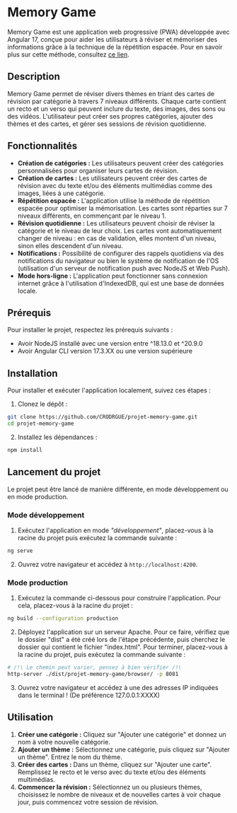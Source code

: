 # Memory Game

Memory Game est une application web progressive (PWA) développée avec Angular 17, conçue pour aider les utilisateurs à réviser et mémoriser des informations grâce à la technique de la répétition espacée. Pour en savoir plus sur cette méthode, consultez [ce lien](https://ncase.me/remember/fr.html).

## Description

Memory Game permet de réviser divers thèmes en triant des cartes de révision par catégorie à travers 7 niveaux différents. Chaque carte contient un recto et un verso qui peuvent inclure du texte, des images, des sons ou des vidéos. L'utilisateur peut créer ses propres catégories, ajouter des thèmes et des cartes, et gérer ses sessions de révision quotidienne.

## Fonctionnalités

- **Création de catégories :** Les utilisateurs peuvent créer des catégories personnalisées pour organiser leurs cartes de révision.
- **Création de cartes :** Les utilisateurs peuvent créer des cartes de révision avec du texte et/ou des éléments multimédias comme des images, liées à une catégorie.
- **Répétition espacée :** L'application utilise la méthode de répétition espacée pour optimiser la mémorisation. Les cartes sont réparties sur 7 niveaux différents, en commençant par le niveau 1.
- **Révision quotidienne :** Les utilisateurs peuvent choisir de réviser la catégorie et le niveau de leur choix. Les cartes vont automatiquement changer de niveau : en cas de validation, elles montent d'un niveau, sinon elles descendent d'un niveau.
- **Notifications :** Possibilité de configurer des rappels quotidiens via des notifications du navigateur ou bien le système de notification de l'OS (utilisation d'un serveur de notification push avec NodeJS et Web Push).
- **Mode hors-ligne :** L'application peut fonctionner sans connexion internet grâce à l'utilisation d'IndexedDB, qui est une base de données locale.

## Prérequis

Pour installer le projet, respectez les prérequis suivants :

- Avoir NodeJS installé avec une version entre ^18.13.0 et ^20.9.0
- Avoir Angular CLI version 17.3.XX ou une version supérieure

## Installation

Pour installer et exécuter l'application localement, suivez ces étapes :

1. Clonez le dépôt :
```bash
git clone https://github.com/CRODRGUE/projet-memory-game.git
cd projet-memory-game
```

2. Installez les dépendances :
```bash
npm install
```

## Lancement du projet 

Le projet peut être lancé de manière différente, en mode développement ou en mode production. 

### Mode développement

1. Exécutez l'application en mode *"développement"*, placez-vous à la racine du projet puis exécutez la commande suivante :
```bash
ng serve
```

2. Ouvrez votre navigateur et accédez à `http://localhost:4200`.

### Mode production 

1. Exécutez la commande ci-dessous pour construire l'application. Pour cela, placez-vous à la racine du projet :
```bash
ng build --configuration production
```

2. Déployez l'application sur un serveur Apache. Pour ce faire, vérifiez que le dossier "dist" a été créé lors de l'étape précédente, puis cherchez le dossier qui contient le fichier "index.html". Pour terminer, placez-vous à la racine du projet, puis exécutez la commande suivante :

```bash 
# /!\ Le chemin peut varier, pensez à bien vérifier /!\
http-server ./dist/projet-memory-game/browser/ -p 8081
```

3. Ouvrez votre navigateur et accédez à une des adresses IP indiquées dans le terminal ! (De préférence 127.0.0.1:XXXX)

## Utilisation

1. **Créer une catégorie :** Cliquez sur "Ajouter une catégorie" et donnez un nom à votre nouvelle catégorie.
2. **Ajouter un thème :** Sélectionnez une catégorie, puis cliquez sur "Ajouter un thème". Entrez le nom du thème.
3. **Créer des cartes :** Dans un thème, cliquez sur "Ajouter une carte". Remplissez le recto et le verso avec du texte et/ou des éléments multimédias.
4. **Commencer la révision :** Sélectionnez un ou plusieurs thèmes, choisissez le nombre de niveaux et de nouvelles cartes à voir chaque jour, puis commencez votre session de révision.